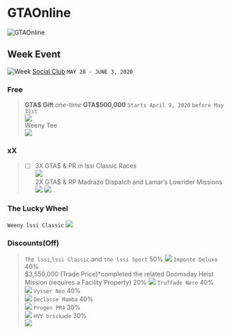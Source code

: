 # GTAOnline
![GTAOnline](/images/a291a8f9-f60b-4677-b3c3-1c590f15e6ac.jpg)
## Week Event
![Week](/images/header.jpg)
[Social Club](https://socialclub.rockstargames.com/events/sl3fD9Bs/3x-gta-rp-in-issi-classic-races)
`MAY 28 - JUNE 3, 2020`
### Free
>__GTA$ Gift__ _one-time_ **GTA$500,000** `Starts April 9, 2020` `before May 31st`  
![](/images/465e76a4-0226-4059-9dbd-8795b3054f05.png)  
>Weeny Tee  
![](/images/c873daac-acf2-4ae3-8e77-e1d8e028880f.jpg)
### xX
>- [ ] 3X GTA$ & PR in Issi Classic Races  
![](/images/437f3769-1aae-47a3-8574-4b4e0d6f1a44.png)  
>2X GTA$ & RP Madrazo Dispatch and Lamar’s Lowrider Missions
![](/images/madrazo.jpg)
![](/images/lowrider.jpg)
### The Lucky Wheel
`Weeny lssi Classic`
![](/images/podium.jpg)
### Discounts(Off)
>`The lssi`,`lssi Classic` and `the lssi Sport` 50% 
![](/images/weeny.jpg)
>`Imponte Deluxo` 40%  
$3,550,000 (Trade Price)*completed the related Doomsday Heist Mission (requires a Facility Property) 20%
![](/images/deluxo.jpg)
>`Truffade Nero` 40%  
![](/images/truffade.jpg)
>`Vysser Neo` 40%  
![](/images/neo.jpg)
>`Declasse Mamba` 40%  
![](/images/mamba.jpg)
>`Progen PR4` 30%  
![](/images/progen.jpg)
>`HVY brickade` 30%  
![](/images/brickade.jpg)